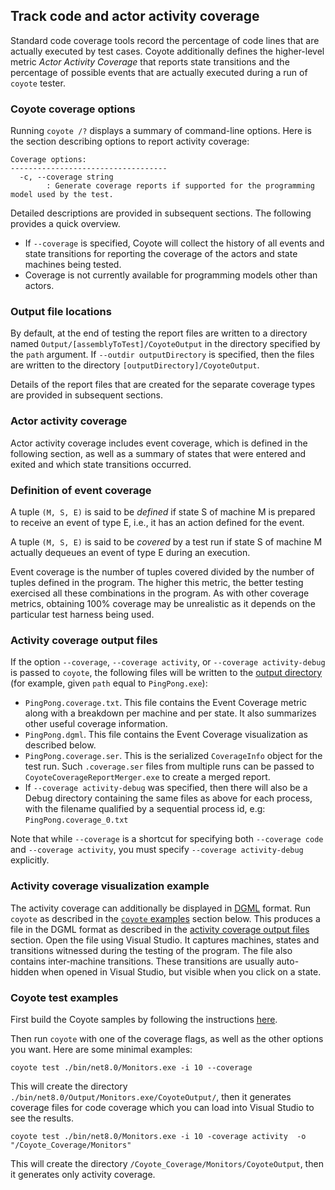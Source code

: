 
## Track code and actor activity coverage

Standard code coverage tools record the percentage of code lines that are actually executed by test
cases. Coyote additionally defines the higher-level metric _Actor Activity Coverage_ that reports
state transitions and the percentage of possible events that are actually executed during a run of
`coyote` tester.

### Coyote coverage options

Running `coyote /?` displays a summary of command-line options. Here is the section describing
options to report activity coverage:

```plain
Coverage options:
-----------------------------------
  -c, --coverage string       
        : Generate coverage reports if supported for the programming model used by the test.
```

Detailed descriptions are provided in subsequent sections. The following provides a quick overview.

* If `--coverage` is specified, Coyote will collect the history of all events and state transitions
  for reporting the coverage of the actors and state machines being tested.
* Coverage is not currently available for programming models other than actors.

### Output file locations

By default, at the end of testing the report files are written to a directory named
`Output/[assemblyToTest]/CoyoteOutput` in the directory specified by the `path` argument. If
`--outdir outputDirectory` is specified, then the files are written to the directory
`[outputDirectory]/CoyoteOutput`.

Details of the report files that are created for the separate coverage types are provided in
subsequent sections.

### Actor activity coverage

Actor activity coverage includes event coverage, which is defined in the following section, as well
as a summary of states that were entered and exited and which state transitions occurred.

### Definition of event coverage

A tuple `(M, S, E)` is said to be _defined_ if state S of machine M is prepared to receive an event
of type E, i.e., it has an action defined for the event.

A tuple `(M, S, E)` is said to be _covered_ by a test run if state S of machine M actually dequeues
an event of type E during an execution.

Event coverage is the number of tuples covered divided by the number of tuples defined in the
program. The higher this metric, the better testing exercised all these combinations in the
program. As with other coverage metrics, obtaining 100% coverage may be unrealistic as it depends
on the particular test harness being used.

### Activity coverage output files

If the option `--coverage`, `--coverage activity`, or `--coverage activity-debug` is passed to
`coyote`, the following files will be written to the [output directory](#output-file-locations) (for
example, given `path` equal to `PingPong.exe`):
* `PingPong.coverage.txt`. This file contains the Event Coverage metric along with a breakdown per
  machine and per state. It also summarizes other useful coverage information.
* `PingPong.dgml`. This file contains the Event Coverage visualization as described below.
* `PingPong.coverage.ser`. This is the serialized `CoverageInfo` object for the test run. Such
  `.coverage.ser` files from multiple runs can be passed to `CoyoteCoverageReportMerger.exe` to
  create a merged report.
* If `--coverage activity-debug` was specified, then there will also be a Debug directory containing
  the same files as above for each process, with the filename qualified by a sequential process id,
  e.g: `PingPong.coverage_0.txt`

Note that while `--coverage` is a shortcut for specifying both `--coverage code` and `--coverage
activity`, you must specify `--coverage activity-debug` explicitly.

### Activity coverage visualization example

The activity coverage can additionally be displayed in [DGML](https://en.wikipedia.org/wiki/DGML)
format. Run `coyote` as described in the [`coyote` examples](#coyote-test-examples) section below.
This produces a file in the DGML format as described in the [activity coverage output
files](#activity-coverage-output-files) section. Open the file using Visual Studio. It captures
machines, states and transitions witnessed during the testing of the program. The file also contains
inter-machine transitions. These transitions are usually auto-hidden when opened in Visual Studio,
but visible when you click on a state.

### Coyote test examples

First build the Coyote samples by following the instructions
[here](https://github.com/microsoft/coyote/tree/main/Samples/README.md).

Then run `coyote` with one of the coverage flags, as well as the other options you want. Here are
some minimal examples:

```plain
coyote test ./bin/net8.0/Monitors.exe -i 10 --coverage
```

This will create the directory `./bin/net8.0/Output/Monitors.exe/CoyoteOutput/`, then it
generates coverage files for code coverage which you can load into Visual Studio to see the results.

```plain
coyote test ./bin/net8.0/Monitors.exe -i 10 -coverage activity  -o "/Coyote_Coverage/Monitors"
```

This will create the directory `/Coyote_Coverage/Monitors/CoyoteOutput`, then it generates only
activity coverage.
